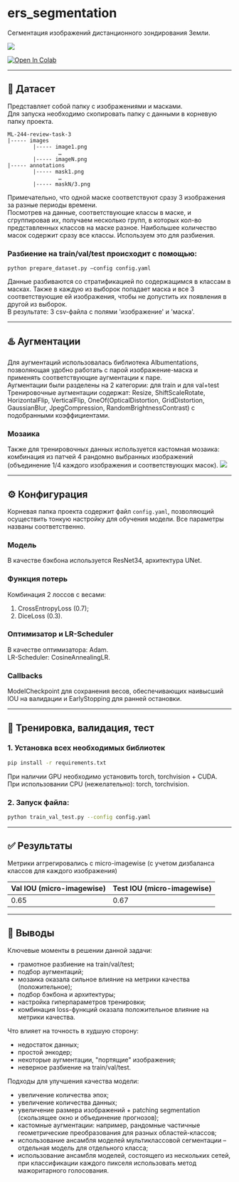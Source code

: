 # ers_segmentation
Сегментация изображений дистанционного зондирования Земли.  

![](https://i.ibb.co/ZBKy5KY/2024-02-08-11-01-53.png)
  
[![Open In Colab](https://colab.research.google.com/assets/colab-badge.svg)](https://colab.research.google.com/drive/1FC3KC0u2dM-nQWf-C52rKqmO3dLbQQRm?usp=sharing)

-----
## 📁 Датасет  
Представляет собой папку с изображениями и масками.  
Для запуска необходимо скопировать папку с данными в корневую папку проекта.
```
ML-244-review-task-3
|----- images
        |----- image1.png
                …
        |----- imageN.png
|----- annotations
        |----- mask1.png
                …
        |----- maskN/3.png
```
Примечательно, что одной маске соответствуют сразу 3 изображения за разные периоды времени.  
Посмотрев на данные, соответствующие классы в маске, и сгруппировав их, получаем несколько групп, в которых кол-во представленных классов на маске разное. Наибольшее количество  масок содержит сразу все классы. Используем это для разбиения.

### Разбиение на train/val/test происходит с помощью:
```
python prepare_dataset.py –config config.yaml
```

Данные разбиваются со стратификацией по содержащимся в классам в масках. Также в каждую из выборок попадает маска и все 3 соответствующие ей изображения, чтобы не допустить их появления в другой из выборок.  
В результате: 3 csv-файла с полями 'изображение' и 'маска'.

-----

## ♨️ Аугментации
Для аугментаций использовалась библиотека Albumentations, позволяющая удобно работать с парой изображение-маска и применять соответствующие аугментации к паре.  
Аугментации были разделены на 2 категории: для train и для val+test  
Тренировочные аугментации содержат: Resize, ShiftScaleRotate, HorizontalFlip, VerticalFlip, OneOf(OpticalDistortion, GridDistortion, GaussianBlur, JpegCompression, RandomBrightnessContrast) с подобранными коэффициентами.

### Мозаика
Также для тренировочных данных используется кастомная мозаика: комбинация из патчей 4 рандомно выбранных изображений (объединение 1/4 каждого изображения  и соответствующих масок).
![](https://imageup.ru/img283/4726199/mosaic.jpg)
  
-----

## ⚙️ Конфигурация
Корневая папка проекта содержит файл ```config.yaml```, позволяющий осуществить тонкую настройку для обучения модели.
Все параметры названы соответственно.

### Модель
В качестве бэкбона используется ResNet34, архитектура UNet.

### Функция потерь
Комбинация 2 лоссов с весами:
1. CrossEntropyLoss (0.7);
2. DiceLoss (0.3).


### Оптимизатор и LR-Scheduler
В качестве оптимизатора: Adam.  
LR-Scheduler: CosineAnnealingLR.

### Callbacks
ModelCheckpoint для сохранения весов, обеспечивающих наивысший IOU на валидации и EarlyStopping для ранней остановки.

-----

## 🚀 Тренировка, валидация, тест

### 1. Установка всех необходимых библиотек
  ```sh
  pip install -r requirements.txt
  ```

При наличии GPU необходимо установить torch, torchvision + CUDA.  
При использовании CPU (нежелательно): torch, torchvision.
 
### 2. Запуск файла:

```sh
python train_val_test.py --config config.yaml
  ```

-----
## ✅ Результаты
Метрики аггрегировались с micro-imagewise (с учетом дизбаланса классов для каждого изображения)  

| Val IOU (micro-imagewise)  | Test IOU (micro-imagewise)  |
| ------------- | ------------- |
| 0.65 | 0.67 |

-----
## 📝 Выводы
Ключевые моменты в решении данной задачи:
* грамотное разбиение на train/val/test;
* подбор аугментаций;
* мозаика оказала сильное влияние на метрики качества (положительное);
* подбор бэкбона и архитектуры;
* настройка гиперпараметров тренировки;
* комбинация loss-функций оказала положительное влияние на метрики качества.

    
Что влияет на точность в худшую сторону:
* недостаток данных;
* простой энкодер;
* некоторые аугментации, "портящие" изображения;
* неверное разбиение на train/val/test.
  
Подходы для улучшения качества модели:
* увеличение количества эпох;
* увеличение количества данных;
* увеличение размера изображений + patching segmentation (скользящее окно и объединение прогнозов);
* кастомные аугментации: например, рандомные частичные геометрические преобразования для разных областей-классов;
* использование ансамбля моделей мультиклассовой сегментации – отдельная модель для отдельного класса;
* использование ансамбля моделей, состоящего из нескольких сетей, при классификации каждого пикселя использовать метод мажоритарного голосования.



